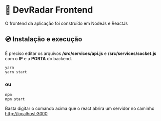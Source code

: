 # 📄 DevRadar Frontend

O frontend da aplicação foi construído em NodeJs e ReactJs

## 💿 Instalação e execução

É preciso editar os arquivos **/src/services/api.js** e **/src/services/socket.js** com o **IP** e a **PORTA** do backend.

```bash
yarn
yarn start
```

### ou

```bash
npm
npm start
```

Basta digitar o comando acima que o react abrira um servidor no caminho
<http://localhost:3000>
